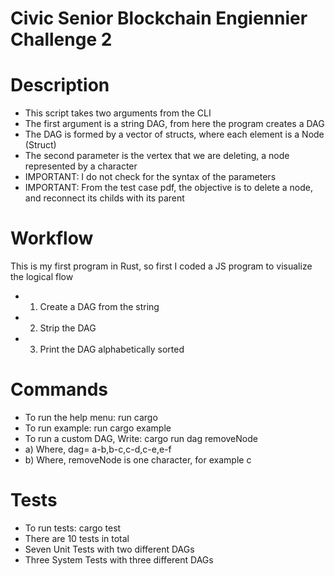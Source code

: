 # Civic Senior Blockchain Engiennier Challenge 2
# Description
* This script takes two arguments from the CLI
* The first argument is a string DAG, from here the program creates a DAG
* The DAG is formed by a vector of structs, where each element is a Node (Struct)
* The second parameter is the vertex that we are deleting, a node represented by a character
* IMPORTANT: I do not check for the syntax of the parameters
* IMPORTANT: From the test case pdf, the objective is to delete a node, and reconnect its childs with its parent

# Workflow
This is my first program in Rust, so first I coded a JS program to visualize the logical flow
* 1) Create a DAG from the string
* 2) Strip the DAG
* 3) Print the DAG alphabetically sorted

# Commands
* To run the help menu: run cargo
* To run example: run cargo example
* To run a custom DAG, Write: cargo run dag removeNode
*   a) Where, dag= a-b,b-c,c-d,c-e,e-f
*   b) Where, removeNode is one character, for example c

# Tests
* To run tests: cargo test
* There are 10 tests in total
* Seven Unit Tests with two different DAGs
* Three System Tests with three different DAGs